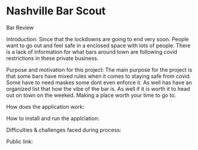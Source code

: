 # Nashville Bar Scout 
Bar Review
  
  Introduction: Since that the lockdowns are going to end very soon. People want to go out and feel safe in a enclosed space with lots of people. There is a lack of information for what bars around town are following covid restrictions in these private business.  


Purpose and motivation for this project: The main purpose for the project is that some bars have mixed rules when it comes to staying safe from covid. Some have to need maskes some dont even enforce  it. As well has have an organized list that how the vibe of the bar is. As well if it is worth it to head out on town on the weeked. Making a place worth your time to go to. 

How does the application  work: 

How to install and run the applciation:

Difficulties & challenges faced during process:


Public link:
